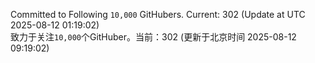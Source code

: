 Committed to Following `10,000` GitHubers. Current: <!-- FOLLOWING_COUNT -->302<!-- FOLLOWING_COUNT --> (Update at UTC <!-- LAST_UPDATED -->2025-08-12 01:19:02<!-- LAST_UPDATED -->)<br>
致力于关注`10,000`个GitHuber。当前：<!-- FOLLOWING_COUNT -->302<!-- FOLLOWING_COUNT --> (更新于北京时间 <!-- LAST_UPDATED_CST -->2025-08-12 09:19:02<!-- LAST_UPDATED_CST -->)
